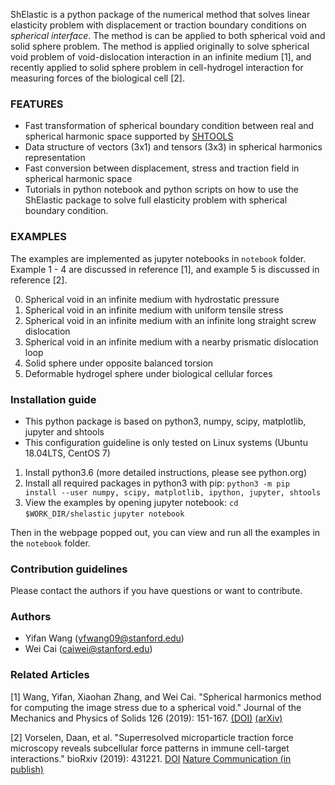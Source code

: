 <!--
![LOGO](misc/logo.png)

[![Documentation](https://img.shields.io/badge/documentation-shtools.github.io%2FSHTOOLS%2F-yellow.svg)](https://shtools.github.io/SHTOOLS/)
[![DOI](https://zenodo.org/badge/doi/10.5281/zenodo.592762.svg)](https://doi-org.stanford.idm.oclc.org/10.1016/j.jmps.2019.01.020)
[![Paper](https://img.shields.io/badge/paper-10.1029/2018GC007529-orange.svg)](https://doi.org/10.1029/2018GC007529)
[![Join the chat at https://gitter.im/SHTOOLS/SHTOOLS](https://badges.gitter.im/SHTOOLS/SHTOOLS.svg)](https://gitter.im/SHTOOLS/SHTOOLS?utm_source=badge&utm_medium=badge&utm_campaign=pr-badge&utm_content=badge)
[![Twitter](https://img.shields.io/twitter/follow/pyshtools.svg?style=social&label=Follow)](https://twitter.com/intent/follow?screen_name=pyshtools)
-->

ShElastic is a python package of the numerical method that solves linear elasticity problem with displacement or traction boundary conditions on _spherical_ _interface_. The method is can be applied to both spherical void and solid sphere problem. The method is applied originally to solve spherical void problem of void-dislocation interaction in an infinite medium [1], and recently applied to solid sphere problem in cell-hydrogel interaction for measuring forces of the biological cell [2].

### FEATURES ###

* Fast transformation of spherical boundary condition between real and spherical harmonic space supported by [SHTOOLS](https://shtools.github.io/SHTOOLS/)
* Data structure of vectors (3x1) and tensors (3x3) in spherical harmonics representation
* Fast conversion between displacement, stress and traction field in spherical harmonic space
* Tutorials in python notebook and python scripts on how to use the ShElastic package to solve full elasticity problem with spherical boundary condition.

### EXAMPLES ###

The examples are implemented as jupyter notebooks in `notebook` folder. Example 1 - 4 are discussed in reference [1], and example 5 is discussed in reference [2].

0. Spherical void in an infinite medium with hydrostatic pressure
1. Spherical void in an infinite medium with uniform tensile stress
2. Spherical void in an infinite medium with an infinite long straight screw dislocation
3. Spherical void in an infinite medium with a nearby prismatic dislocation loop
4. Solid sphere under opposite balanced torsion
5. Deformable hydrogel sphere under biological cellular forces

### Installation guide ###

* This python package is based on python3, numpy, scipy, matplotlib, jupyter and shtools
* This configuration guideline is only tested on Linux systems (Ubuntu 18.04LTS, CentOS 7)

1. Install python3.6 (more detailed instructions, please see python.org)
2. Install all required packages in python3 with pip:
    `python3 -m pip install --user numpy, scipy, matplotlib, ipython, jupyter, shtools`
3. View the examples by opening jupyter notebook:
    `cd $WORK_DIR/shelastic`
    `jupyter notebook`

Then in the webpage popped out, you can view and run all the examples in the `notebook` folder.

### Contribution guidelines ###

Please contact the authors if you have questions or want to contribute.

### Authors ###

* Yifan Wang (yfwang09@stanford.edu)
* Wei Cai (caiwei@stanford.edu)

### Related Articles ###

[1] Wang, Yifan, Xiaohan Zhang, and Wei Cai. "Spherical harmonics method for computing the image stress due to a spherical void." Journal of the Mechanics and Physics of Solids 126 (2019): 151-167. [(DOI)](https://doi.org/10.1016/j.jmps.2019.01.020) [(arXiv)](https://arxiv.org/abs/1806.11165v3)

[2] Vorselen, Daan, et al. "Superresolved microparticle traction force microscopy reveals subcellular force patterns in immune cell-target interactions." bioRxiv (2019): 431221. [DOI](https://doi.org/10.1101/431221) [Nature Communication (in publish)](https://doi.org/10.1038/s41467-019-13804-z)